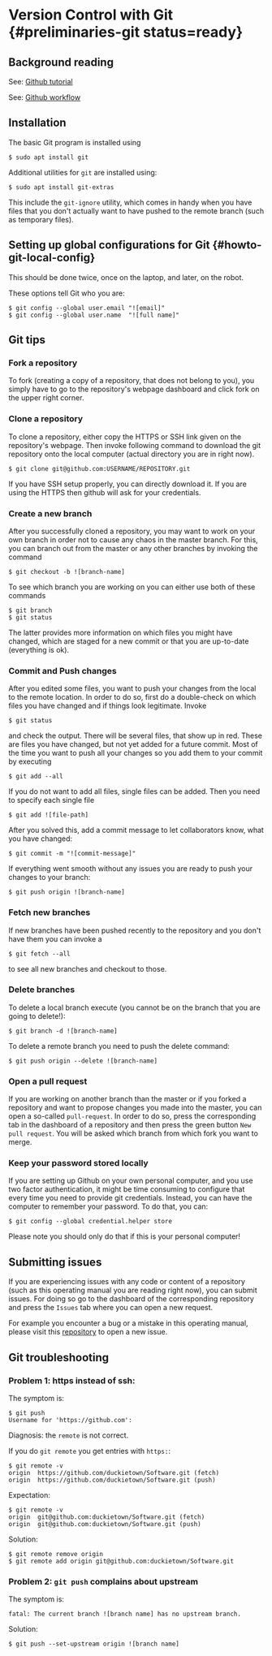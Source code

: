 # Version Control with Git {#preliminaries-git status=ready}

## Background reading

See: [Github tutorial](https://guides.github.com/activities/hello-world/)

See: [Github workflow](https://guides.github.com/introduction/Llow/)

## Installation

The basic Git program is installed using

    $ sudo apt install git

Additional utilities for `git` are installed using:

    $ sudo apt install git-extras

This include the `git-ignore` utility, which comes in handy when you have files that you don't actually want to have pushed to the remote branch (such as temporary files).

## Setting up global configurations for Git  {#howto-git-local-config}

This should be done twice, once on the laptop, and later, on the robot.

These options tell Git who you are:

    $ git config --global user.email "![email]"
    $ git config --global user.name  "![full name]"

## Git tips

### Fork a repository

To fork (creating a copy of a repository, that does not belong to you), you simply have to go to the repository's webpage dashboard and click fork on the upper right corner.

### Clone a repository

To clone a repository, either copy the HTTPS or SSH link given on the repository's webpage. Then invoke following command to download the git repository onto the local computer (actual directory you are in right now).

    $ git clone git@github.com:USERNAME/REPOSITORY.git

If you have SSH setup properly, you can directly download it. If you are using the HTTPS then github will ask for your credentials.

### Create a new branch

After you successfully cloned a repository, you may want to work on your own branch in order not to cause any chaos in the master branch. For this, you can branch out from the master or any other branches by invoking the command

    $ git checkout -b ![branch-name]

To see which branch you are working on you can either use both of these commands

    $ git branch
    $ git status

The latter provides more information on which files you might have changed, which are staged for a new commit or that you are up-to-date (everything is ok).

### Commit and Push changes

After you edited some files, you want to push your changes from the local to the remote location. In order to do so, first do a double-check on which files you have changed and if things look legitimate. Invoke

    $ git status

and check the output. There will be several files, that show up in red. These are files you have changed, but not yet added for a future commit. Most of the time you want to push all your changes so you add them to your commit by executing

    $ git add --all

If you do not want to add all files, single files can be added. Then you need to specify each single file

    $ git add ![file-path]

After you solved this, add a commit message to let collaborators know, what you have changed:

    $ git commit -m "![commit-message]"

If everything went smooth without any issues you are ready to push your changes to your branch:

    $ git push origin ![branch-name]

### Fetch new branches

If new branches have been pushed recently to the repository and you don't have them you can invoke a

    $ git fetch --all

to see all new branches and checkout to those.

### Delete branches

To delete a local branch execute (you cannot be on the branch that you are going to delete!):

    $ git branch -d ![branch-name]

To delete a remote branch you need to push the delete command:

    $ git push origin --delete ![branch-name]

### Open a pull request

If you are working on another branch than the master or if you forked a repository and want to propose changes you made into the master, you can open a so-called `pull-request`. In order to do so, press the corresponding tab in the dashboard of a repository and then press the green button `New pull request`. You will be asked which branch from which fork you want to merge.

### Keep your password stored locally

If you are setting up Github on your own personal computer, and you use two factor authentication, it might be time consuming to configure that every time you need to provide git credentials. Instead, you can have the computer to remember your password. To do that, you can:

    $ git config --global credential.helper store

Please note you should only do that if this is your personal computer!

## Submitting issues

If you are experiencing issues with any code or content of a repository (such as this operating manual you are reading right now), you can submit issues. For doing so go to the dashboard of the corresponding repository and press the `Issues` tab where you can open a new request.

For example you encounter a bug or a mistake in this operating manual, please visit this [repository](https://github.com/duckietown/docs-opmanual_duckiebot/issues) to open a new issue.

## Git troubleshooting

### Problem 1: https instead of ssh:

The symptom is:

    $ git push
    Username for 'https://github.com':

Diagnosis: the `remote` is not correct.

If you do `git remote` you get entries with `https:`:

    $ git remote -v
    origin  https://github.com/duckietown/Software.git (fetch)
    origin  https://github.com/duckietown/Software.git (push)

Expectation:

    $ git remote -v
    origin  git@github.com:duckietown/Software.git (fetch)
    origin  git@github.com:duckietown/Software.git (push)

Solution:

    $ git remote remove origin
    $ git remote add origin git@github.com:duckietown/Software.git


### Problem 2: `git push` complains about upstream

The symptom is:

    fatal: The current branch ![branch name] has no upstream branch.

Solution:

    $ git push --set-upstream origin ![branch name]
